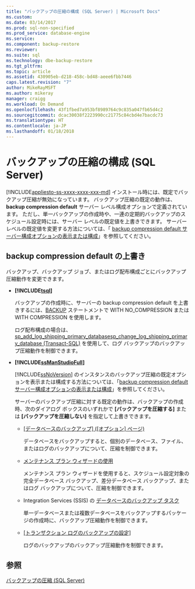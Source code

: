 ```yaml
---
title: "バックアップの圧縮の構成 (SQL Server) | Microsoft Docs"
ms.custom: 
ms.date: 03/14/2017
ms.prod: sql-non-specified
ms.prod_service: database-engine
ms.service: 
ms.component: backup-restore
ms.reviewer: 
ms.suite: sql
ms.technology: dbe-backup-restore
ms.tgt_pltfrm: 
ms.topic: article
ms.assetid: 430905eb-d218-458c-bd48-aeee6fbb7446
caps.latest.revision: "7"
author: MikeRayMSFT
ms.author: mikeray
manager: craigg
ms.workload: On Demand
ms.openlocfilehash: 43f1fbed7a953bf8989764c9c835a047fb65d4c2
ms.sourcegitcommit: dcac30038f2223990cc21775c84cbd4e7bacdc73
ms.translationtype: HT
ms.contentlocale: ja-JP
ms.lasthandoff: 01/18/2018
---
```

# <a name="configure-backup-compression-sql-server"></a>バックアップの圧縮の構成 (SQL Server)
[!INCLUDE[appliesto-ss-xxxx-xxxx-xxx-md](../../includes/appliesto-ss-xxxx-xxxx-xxx-md.md)] インストール時には、既定でバックアップ圧縮が無効になっています。 バックアップ圧縮の既定の動作は、 **backup compression default** サーバー レベル構成オプションで定義されています。 ただし、単一バックアップの作成時や、一連の定期的バックアップのスケジュール設定時には、サーバー レベルの既定値を上書きできます。 サーバー レベルの既定値を変更する方法については、「 [backup compression default サーバー構成オプションの表示または構成](../../database-engine/configure-windows/view-or-configure-the-backup-compression-default-server-configuration-option.md)」を参照してください。  
  
## <a name="override-the-backup-compression-default"></a>backup compression default の上書き  
 バックアップ、バックアップ ジョブ、またはログ配布構成ごとにバックアップ圧縮動作を変更できます。  
  
-   **[!INCLUDE[tsql](../../includes/tsql-md.md)]**  
  
     バックアップの作成時に、サーバーの backup compression default を上書きするには、[BACKUP](../../t-sql/statements/backup-transact-sql.md) ステートメントで WITH NO_COMPRESSION または WITH COMPRESSION を使用します。  
  
     ログ配布構成の場合は、[sp_add_log_shipping_primary_database](../../relational-databases/system-stored-procedures/sp-add-log-shipping-primary-database-transact-sql.md)[sp_change_log_shipping_primary_database &#40;Transact-SQL&#41;](../../relational-databases/system-stored-procedures/sp-change-log-shipping-primary-database-transact-sql.md) を使用して、ログ バックアップのバックアップ圧縮動作を制御できます。  
  
-   **[!INCLUDE[ssManStudioFull](../../includes/ssmanstudiofull-md.md)]**  
  
     [!INCLUDE[ssNoVersion](../../includes/ssnoversion-md.md)] のインスタンスのバックアップ圧縮の既定オプションを表示または構成する方法については、「[backup compression default サーバー構成オプションの表示または構成](../../database-engine/configure-windows/view-or-configure-the-backup-compression-default-server-configuration-option.md)」を参照してください。  
  
     サーバーのバックアップ圧縮に対する既定の動作は、バックアップの作成時、次のダイアログ ボックスのいずれかで **[バックアップを圧縮する]** または **[バックアップを圧縮しない]** を指定して上書きできます。  
  
    -   [[データベースのバックアップ] ([オプション] ページ)](../../relational-databases/backup-restore/back-up-database-backup-options-page.md)  
  
         データベースをバックアップすると、個別のデータベース、ファイル、またはログのバックアップについて、圧縮を制御できます。  
  
    -   [メンテナンス プラン ウィザードの使用](../../relational-databases/maintenance-plans/use-the-maintenance-plan-wizard.md)  
  
         メンテナンス プラン ウィザードを使用すると、スケジュール設定対象の完全データベース バックアップ、差分データベース バックアップ、またはログ バックアップについて、圧縮を制御できます。  
  
    -   Integration Services (SSIS) の [データベースのバックアップ タスク](../../integration-services/control-flow/back-up-database-task.md)  
  
         単一データベースまたは複数データベースをバックアップするパッケージの作成時に、バックアップ圧縮動作を制御できます。  
  
    -   [[トランザクション ログのバックアップの設定]](../../relational-databases/databases/log-shipping-transaction-log-backup-settings.md)  
  
         ログのバックアップのバックアップ圧縮動作を制御できます。  
  
  
## <a name="see-also"></a>参照  
 [バックアップの圧縮 &#40;SQL Server&#41;](../../relational-databases/backup-restore/backup-compression-sql-server.md)  
  
  

